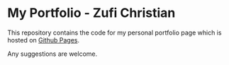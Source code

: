 # My Portfolio - Zufi Christian
This repository contains the code for my personal portfolio page which is hosted on [Github Pages](https://zufichris.github.io/).

Any suggestions are welcome.